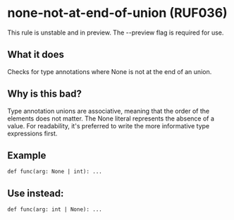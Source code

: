 # none-not-at-end-of-union (RUF036)
This rule is unstable and in preview. The --preview flag is required for use.
## What it does
Checks for type annotations where None is not at the end of an union.
## Why is this bad?
Type annotation unions are associative, meaning that the order of the elements
does not matter. The None literal represents the absence of a value. For
readability, it's preferred to write the more informative type expressions first.
## Example
```
def func(arg: None | int): ...
```
## Use instead:
```
def func(arg: int | None): ...
```